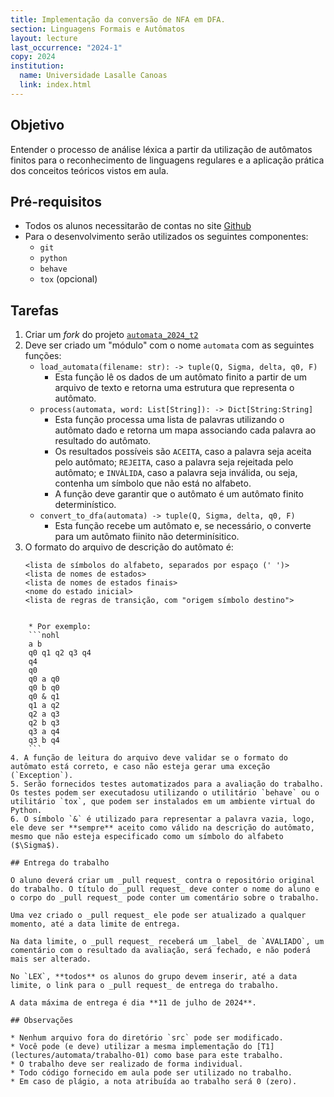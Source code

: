 ```yaml
---
title: Implementação da conversão de NFA em DFA.
section: Linguagens Formais e Autômatos
layout: lecture
last_occurrence: "2024-1"
copy: 2024
institution:
  name: Universidade Lasalle Canoas
  link: index.html
---
```


## Objetivo

Entender o processo de análise léxica a partir da utilização de autômatos finitos para o reconhecimento de linguagens regulares e a aplicação prática dos conceitos teóricos vistos em aula.

## Pré-requisitos

* Todos os alunos necessitarão de contas no site [Github](https://github.com)
* Para o desenvolvimento serão utilizados os seguintes componentes:
    * `git`
    * `python`
    * `behave`
    * `tox` (opcional)

## Tarefas

1. Criar um _fork_ do projeto [`automata_2024_t2`](https://github.com/exercicios-programacao/automata-2024-t2)
2. Deve ser criado um "módulo" com o nome `automata` com as seguintes funções:
    * `load_automata(filename: str): -> tuple(Q, Sigma, delta, q0, F)`
        * Esta função lê os dados de um autômato finito a partir de um arquivo de texto e retorna uma estrutura que representa o autômato.
    * `process(automata, word: List[String]): -> Dict[String:String]`
        * Esta função processa uma lista de palavras utilizando o autômato dado e retorna um mapa associando cada palavra ao resultado do autômato.
        * Os resultados possíveis são `ACEITA`, caso a palavra seja aceita pelo autômato; `REJEITA`, caso a palavra seja rejeitada pelo autômato; e `INVÀLIDA`, caso a palavra seja inválida, ou seja, contenha um símbolo que não está no alfabeto.
        * A função deve garantir que o autômato é um autômato finito determinístico.
    * `convert_to_dfa(automata) -> tuple(Q, Sigma, delta, q0, F)`
        * Esta função recebe um autômato e, se necessário, o converte para um autômato fiinito não determinísitico.
3. O formato do arquivo de descrição do autômato é:
    ```
    <lista de símbolos do alfabeto, separados por espaço (' ')>
    <lista de nomes de estados>
    <lista de nomes de estados finais>
    <nome do estado inicial>
    <lista de regras de transição, com "origem símbolo destino">
```

    * Por exemplo:
    ```nohl
    a b
    q0 q1 q2 q3 q4
    q4
    q0
    q0 a q0
    q0 b q0
    q0 & q1
    q1 a q2
    q2 a q3
    q2 b q3
    q3 a q4
    q3 b q4
    ```
4. A função de leitura do arquivo deve validar se o formato do autômato está correto, e caso não esteja gerar uma exceção (`Exception`).
5. Serão fornecidos testes automatizados para a avaliação do trabalho. Os testes podem ser executadosu utilizando o utilitário `behave` ou o utilitário `tox`, que podem ser instalados em um ambiente virtual do Python.
6. O símbolo `&` é utilizado para representar a palavra vazia, logo, ele deve ser **sempre** aceito como válido na descrição do autômato, mesmo que não esteja especificado como um símbolo do alfabeto ($\Sigma$).

## Entrega do trabalho

O aluno deverá criar um _pull request_ contra o repositório original do trabalho. O título do _pull request_ deve conter o nome do aluno e o corpo do _pull request_ pode conter um comentário sobre o trabalho.

Uma vez criado o _pull request_ ele pode ser atualizado a qualquer momento, até a data limite de entrega.

Na data limite, o _pull request_ receberá um _label_ de `AVALIADO`, um comentário com o resultado da avaliação, será fechado, e não poderá mais ser alterado.

No `LEX`, **todos** os alunos do grupo devem inserir, até a data limite, o link para o _pull request_ de entrega do trabalho.

A data máxima de entrega é dia **11 de julho de 2024**.

## Observações

* Nenhum arquivo fora do diretório `src` pode ser modificado.
* Você pode (e deve) utilizar a mesma implementação do [T1](lectures/automata/trabalho-01) como base para este trabalho.
* O trabalho deve ser realizado de forma individual.
* Todo código fornecido em aula pode ser utilizado no trabalho.
* Em caso de plágio, a nota atribuída ao trabalho será 0 (zero).

